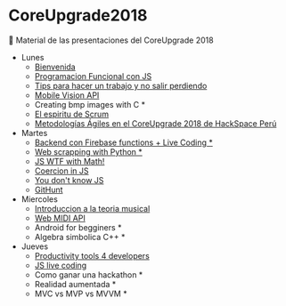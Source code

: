 # CoreUpgrade2018
:bee: Material de las presentaciones del CoreUpgrade 2018 


- Lunes
  - [Bienvenida](https://docs.google.com/presentation/d/1boxBRnpJvUQDPaodGQTsr7DrohQwsJSBfVYgvS6A7Ho/edit?usp=sharing)
  - [Programacion Funcional con JS](https://es.slideshare.net/MarcoAntonioOrdoezVa/programacin-funcional-core-upgrade-febrero-2018-ejemplos-con-javascript)
  - [Tips para hacer un trabajo y no salir perdiendo](https://docs.google.com/presentation/d/1VyuFF6oo9xJBUHr9IOfQrSDsff78Syy1Sq4Nk71RIFU/edit?usp=sharing)
  - [Mobile Vision API](https://docs.google.com/presentation/d/1stmkariaMyU8oD5a5JUi5YQLAnPFceJrTytDVuNWRSI/edit?usp=sharing)
  - Creating bmp images with C *
  - [El espiritu de Scrum](https://mega.nz/#!7N0TXJrT!MSiGU9wWcePONrdftZ8GjrIPWDAuVAjp7zGPUEijfik)
  - [Metodologías Ágiles en el CoreUpgrade 2018 de HackSpace Perú](https://medium.com/metodolog%C3%ADas-%C3%A1giles-lima/metodolog%C3%ADas-%C3%A1giles-en-el-coreupgrade-2018-de-hackspace-per%C3%BA-cd0e2e031109)
- Martes
  - [Backend con Firebase functions + Live Coding *](https://github.com/briansalvattore)
  - [Web scrapping with Python *](https://github.com/sagoyanfisic)
  - [JS WTF with Math!](https://hackernoon.com/js-wtf-with-math-79da9a941ec1)
  - [Coercion in JS](https://www.safaribooksonline.com/library/view/you-dont-know/9781491905159/ch04.html)
  - [You don't know JS](https://github.com/getify/You-Dont-Know-JS)
  - [GitHunt](https://chrome.google.com/webstore/detail/githunt/khpcnaokfebphakjgdgpinmglconplhp?hl=en)
- Miercoles
  - [Introduccion a la teoria musical](http://slides.com/xpktro/musicajs#/)
  - [Web MIDI API](http://slides.com/xpktro/web-midi#/)
  - Android for begginers *
  - Algebra simbolica C++ *
- Jueves
  - [Productivity tools 4 developers](https://docs.google.com/presentation/d/1CRe2wBy-9qEP2VxPFKQkHiYrmHua0PrwfXKcWgauXyI/edit?usp=sharing)
  - [JS live coding](https://github.com/Hanshavin/circles)
  - Como ganar una hackathon *
  - Realidad aumentada *
  - MVC vs MVP vs MVVM *
